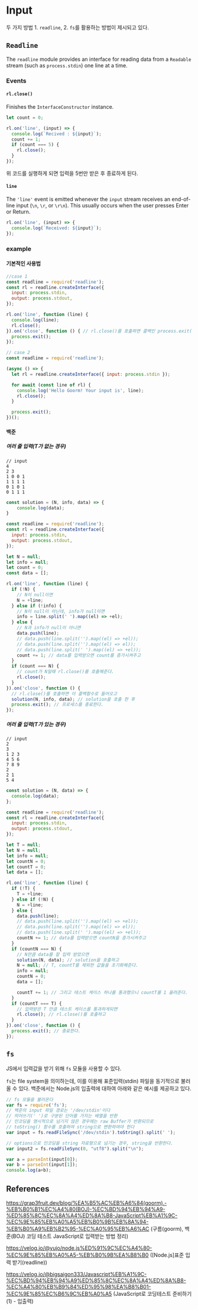 # Input

두 가지 방법 1. `readline`, 2. `fs`를 활용하는 방법이 제시되고 있다.



## `Readline`

The `readline` module provides an interface for reading data from a `Readable` stream (such as `process.stdin`) one line at a time.

### Events

#### `rl.close()`

Finishes the `InterfaceConstructor` instance.

```js
let count = 0;

rl.on('line', (input) => {
  console.log(`Recived : ${input}`);
  count += 1;
  if (count === 5) {
    rl.close();
  }
});
```

위 코드를 실행하게 되면 입력을 5번만 받은 후 종료하게 된다.

#### `line`

The `'line'` event is emitted whenever the `input` stream receives an end-of-line input (`\n`, `\r`, or `\r\n`). This usually occurs when the user presses Enter or Return.

```js
rl.on('line', (input) => {
  console.log(`Received: ${input}`);
});
```

### example

#### 기본적인 사용법

```js
//case 1
const readline = require('readline');
const rl = readline.createInterface({
  input: process.stdin,
  output: process.stdout,
});

rl.on('line', function (line) {
  console.log(line);
  rl.close();
}).on('close', function () { // rl.close()를 호출하면 콜백인 process.exit()를 호출한다.
  process.exit();
});
```

```js
// case 2
const readline = require('readline');

(async () => {
  let rl = readline.createInterface({ input: process.stdin });

  for await (const line of rl) {
    console.log('Hello Goorm! Your input is', line);
    rl.close();
  }

  process.exit();
})();
```

#### 백준

##### 여러 줄 입력(T가 없는 경우)

```
// input
4
2 3
1 0 0 1
1 1 1 1
0 1 0 1
0 1 1 1
```

```js
const solution = (N, info, data) => {
    console.log(data);
}

const readline = require('readline');
const rl = readline.createInterface({
  input: process.stdin,
  output: process.stdout,
});

let N = null;
let info = null;
let count = 0;
const data = [];

rl.on('line', function (line) {
  if (!N) {
    // N이 null이면
    N = +line;
  } else if (!info) {
    // N이 null이 아닌데, info가 null이면
    info = line.split(' ').map((el) => +el);
  } else {
    // N과 info가 null이 아니면
    data.push(line);
    // data.push(line.split('').map((el) => +el));
    // data.push(line.split('').map((el) => el));
    // data.push(line.split(' ').map((el) => +el));
    count += 1; // data를 입력받으면 count를 증가시켜주고
  }
  if (count === N) {
    // count가 N일때 rl.close()를 호출해준다.
    rl.close();
  }
}).on('close', function () {
  // rl.close()를 호출하면 이 콜백함수로 들어오고
  solution(N, info, data); // solution을 호출 한 후
  process.exit(); // 프로세스를 종료한다.
});
```

##### 여러 줄 입력(T가 있는 경우)

```
// input
2
3
1 2 3
4 5 6
7 8 9
2
2 1
5 4
```

```js
const solution = (N, data) => {
  console.log(data);
};

const readline = require('readline');
const rl = readline.createInterface({
  input: process.stdin,
  output: process.stdout,
});

let T = null;
let N = null;
let info = null;
let countN = 0;
let countT = 0;
let data = [];

rl.on('line', function (line) {
  if (!T) {
    T = +line;
  } else if (!N) {
    N = +line;
  } else {
    data.push(line);
    // data.push(line.split('').map((el) => +el));
    // data.push(line.split('').map((el) => el));
    // data.push(line.split(' ').map((el) => +el));
    countN += 1; // data를 입력받으면 countN을 증가시켜주고
  }
  if (countN === N) {
    // N만큼 data를 잘 입력 받았으면
    solution(N, data); // solution을 호출하고
    N = null; // T, countT를 제외한 값들을 초기화해준다.
    info = null;
    countN = 0;
    data = [];

    countT += 1; // 그리고 테스트 케이스 하나를 통과했으니 countT를 1 올려준다.
  }
  if (countT === T) {
    // 입력받은 T 만큼 테스트 케이스를 통과하게되면
    rl.close(); // rl.close()를 호출하고
  }
}).on('close', function () {
  process.exit(); // 종료한다.
});
```



## `fs`

JS에서 입력값을 받기 위해 `fs` 모듈을 사용할 수 있다.

`fs`는 file system을 의미하는데, 이를 이용해 표준입력(stdin) 파일을 동기적으로 불러올 수 있다. 백준에서는 Node.js의 입출력에 대하여 아래와 같은 예시를 제공하고 있다.

```js
// fs 모듈을 불러온다
var fs = require('fs');
// 백준의 input 파일 경로는 '/dev/stdin'이다
// 띄어쓰기(' ')로 구분된 단어를 가지는 배열을 반환
// 인코딩을 명시적으로 넘기지 않은 경우에는 raw Buffer가 반환되므로
// toString() 함수를 호출하여 string으로 변환하여야 한다
var input = fs.readFileSync('/dev/stdin').toString().split(' ');

// options으로 인코딩을 string 자료형으로 넘기는 경우, string을 반환한다.
var input2 = fs.readFileSync(0, "utf8").split("\n");

var a = parseInt(input[0]);
var b = parseInt(input[1]);
console.log(a+b);
```



## References

https://grap3fruit.dev/blog/%EA%B5%AC%EB%A6%84(goorm),-%EB%B0%B1%EC%A4%80(BOJ)-%EC%BD%94%EB%94%A9-%ED%85%8C%EC%8A%A4%ED%8A%B8-JavaScript%EB%A1%9C-%EC%9E%85%EB%A0%A5%EB%B0%9B%EB%8A%94-%EB%B0%A9%EB%B2%95-%EC%A0%95%EB%A6%AC (구름(goorm), 백준(BOJ) 코딩 테스트 JavaScript로 입력받는 방법 정리)

https://velog.io/@yujo/node.js%ED%91%9C%EC%A4%80-%EC%9E%85%EB%A0%A5-%EB%B0%9B%EA%B8%B0 ([Node.js]표준 입력 받기(readline))

https://velog.io/@bigsaigon333/Javascript%EB%A1%9C-%EC%BD%94%EB%94%A9%ED%85%8C%EC%8A%A4%ED%8A%B8-%EC%A4%80%EB%B9%84%ED%95%98%EA%B8%B01-%EC%9E%85%EC%B6%9C%EB%A0%A5 (JavaScript로 코딩테스트 준비하기(1) - 입출력)

